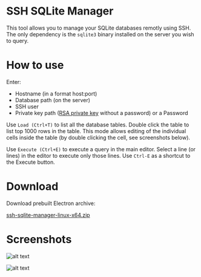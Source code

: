 # SSH SQLite Manager

This tool allows you to manage your SQLite databases remotly using SSH. The only dependency is the `sqlite3` binary installed on the server you wish to query.

# How to use

Enter:
* Hostname (in a format host:port)
* Database path (on the server)
* SSH user
* Private key path ([RSA private key](https://wiki.archlinux.org/index.php/SSH_keys#Generating_an_SSH_key_pair) without a password) or a Password

Use `Load (Ctrl+T)` to list all the database tables. Double click the table to list top 1000 rows in the table. This mode allows editing of the individual cells inside the table (by double clicking the cell, see screenshots below).

Use `Execute (Ctrl+E)` to execute a query in the main editor. Select a line (or lines) in the editor to execute only those lines. Use `Ctrl-E` as a shortcut to the Execute button.

# Download

Download prebuilt Electron archive:

[ssh-sqlite-manager-linux-x64.zip](https://karabaja4.blob.core.windows.net/stuff/ssh-sqlite-manager-linux-x64.zip)

# Screenshots

![alt text](https://karabaja4.blob.core.windows.net/stuff/ssm2.png)

![alt text](https://karabaja4.blob.core.windows.net/stuff/ssm_edit2.png)
